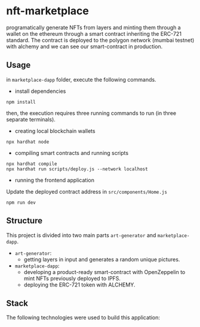 # nft-marketplace

programatically generate NFTs from layers and minting them through a wallet on the ethereum through a smart contract inheriting the ERC-721 standard.
The contract is deployed to the polygon network (mumbai testnet) with alchemy and we can see our smart-contract in production.

## Usage
in `marketplace-dapp` folder, execute the following commands.
* install dependencies
```
npm install
```
then, the execution requires three running commands to run (in three separate terminals).


* creating local blockchain wallets
```
npx hardhat node
```

* compiling smart contracts and running scripts
```
npx hardhat compile
npx hardhat run scripts/deploy.js --network localhost
```

* running the frontend application

Update the deployed contract address in `src/components/Home.js`
```
npm run dev
```

## Structure
This project is divided into two main parts `art-generator` and `marketplace-dapp`.
* `art-generator`:
  * getting layers in input and generates a random unique pictures.
* `marketplace-dapp`:
  * developing a product-ready smart-contract with OpenZeppelin to mint NFTs previously deployed to IPFS.
  * deploying the ERC-721 token with ALCHEMY.

## Stack

The following technologies were used to build this application:
